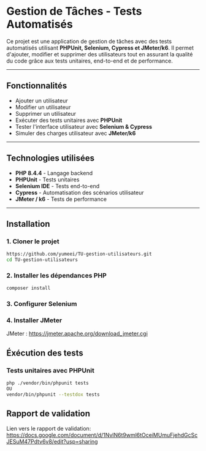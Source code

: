 # Gestion de Tâches - Tests Automatisés

Ce projet est une application de gestion de tâches avec des tests automatisés utilisant **PHPUnit, Selenium, Cypress et JMeter/k6**. Il permet d'ajouter, modifier et supprimer des utilisateurs tout en assurant la qualité du code grâce aux tests unitaires, end-to-end et de performance.

-----

## Fonctionnalités

- Ajouter un utilisateur
- Modifier un utilisateur
- Supprimer un utilisateur
- Exécuter des tests unitaires avec **PHPUnit**  
- Tester l'interface utilisateur avec **Selenium & Cypress**  
- Simuler des charges utilisateur avec **JMeter/k6**  

-----

## Technologies utilisées

- **PHP 8.4.4** - Langage backend  
- **PHPUnit** - Tests unitaires  
- **Selenium IDE** - Tests end-to-end  
- **Cypress** - Automatisation des scénarios utilisateur  
- **JMeter / k6** - Tests de performance  

-----

## Installation

### 1. Cloner le projet
```sh
https://github.com/yumeei/TU-gestion-utilisateurs.git
cd TU-gestion-utilisateurs

```

### 2. Installer les dépendances PHP
```sh
composer install
```

### 3. Configurer Selenium

### 4. Installer JMeter
JMeter : https://jmeter.apache.org/download_jmeter.cgi

## Éxécution des tests

### Tests unitaires avec PHPUnit
```sh
php ./vendor/bin/phpunit tests
OU
vendor/bin/phpunit --testdox tests
```

## Rapport de validation
 Lien vers le rapport de validation: https://docs.google.com/document/d/1NvlN6t9wml6tOceiMUmuFjehdGcScJESuM47Pdtv6v8/edit?usp=sharing

